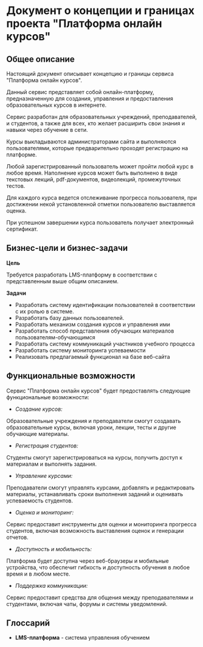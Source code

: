 # Документ о концепции и границах проекта "Платформа онлайн курсов"

## Общее описание

Настоящий документ описывает концепцию и границы сервиса "Платформа онлайн курсов". 

Данный сервис представляет собой онлайн-платформу, предназначенную для создания, управления и предоставления образовательных курсов в интернете. 

Сервис разработан для образовательных учреждений, преподавателей, и студентов, а также для всех, кто желает расширить свои знания и навыки через обучение в сети. 

Курсы выкладываются администраторами сайта и выполняются пользователями, которые предварительно проходят регистрацию на платформе. 

Любой зарегистрированный пользователь может пройти любой курс в любое время. Наполнение курсов может быть выполнено в виде текстовых лекций, pdf-документов, видеолекций, промежуточных тестов. 

Для каждого курса ведется отслеживание прогресса пользователя, при достижении некой установленной отметки пользователю выставляется оценка.

При успешном завершении курса пользователь получает электронный сертификат.

## Бизнес-цели и бизнес-задачи

**Цель**

Требуется разработать LMS-платформу в соответствии с представленным выше общим описанием.

**Задачи**
- Разработать систему идентификации пользователей в соответствии с их ролью в системе.
- Разработать базу данных пользователей.
- Разработать механизм создания курсов и управления ими
- Разработать способ представления обучающих материалов пользователям-обучающимся
- Разработать систему коммуникаций участников учебного процесса
- Разработать систему мониторинга успеваемости
- Реализовать предлагаемый функционал на базе веб-сайта


## Функциональные возможности

Сервис "Платформа онлайн курсов" будет предоставлять следующие функциональные возможности:

- *Создание курсов:* 

Образовательные учреждения и преподаватели смогут создавать образовательные курсы, включая уроки, лекции, тесты и другие обучающие материалы.

- *Регистрация студентов:* 

Студенты смогут зарегистрироваться на курсы, получить доступ к материалам и выполнять задания.

- *Управление курсами:* 

Преподаватели смогут управлять курсами, добавлять и редактировать материалы, устанавливать сроки выполнения заданий и оценивать успеваемость студентов.

- *Оценка и мониторинг:* 

Сервис предоставит инструменты для оценки и мониторинга прогресса студентов, включая возможность выставления оценок и генерации отчетов.

- *Доступность и мобильность:* 

Платформа будет доступна через веб-браузеры и мобильные устройства, что обеспечит гибкость и доступность обучения в любое время и в любом месте.

- *Поддержка коммуникации:* 

Сервис предоставит средства для общения между преподавателями и студентами, включая чаты, форумы и системы уведомлений.

## Глоссарий

- **LMS-платформа** - система управления обучением
